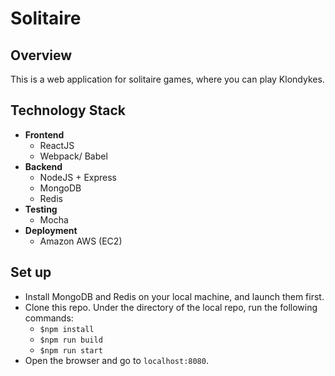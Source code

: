 # Solitaire

## Overview
This is a web application for solitaire games, where you can play Klondykes. 

## Technology Stack
- **Frontend**
	- ReactJS
	- Webpack/ Babel
-  **Backend**
	- NodeJS + Express
	- MongoDB
	- Redis
- **Testing**
	- Mocha
- **Deployment**
	- Amazon AWS (EC2)

## Set up
 - Install MongoDB and Redis on your local machine, and launch them first.
 - Clone this repo. Under the directory of the local repo, run the following commands:
	 - `$npm install`
	 - `$npm run build`
	 - `$npm run start`
- Open the browser and go to `localhost:8080`.

